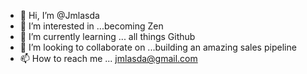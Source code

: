 - 👋 Hi, I’m @Jmlasda
- 👀 I’m interested in ...becoming Zen
- 🌱 I’m currently learning ... all things Github
- 💞️ I’m looking to collaborate on ...building an amazing sales pipeline
- 📫 How to reach me ... jmlasda@gmail.com

<!---
Jmlasda/Jmlasda is a ✨ special ✨ repository because its `README.md` (this file) appears on your GitHub profile.
You can click the Preview link to take a look at your changes.
--->
